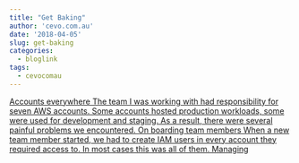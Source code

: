 ```yaml
---
title: "Get Baking"
author: 'cevo.com.au'
date: '2018-04-05'
slug: get-baking
categories:
  - bloglink
tags:
  - cevocomau
---
```


[Accounts everywhere The team I was working with had responsibility for seven AWS accounts. Some accounts hosted production workloads, some were used for development and staging. As a result, there were several painful problems we encountered. On boarding team members When a new team member started, we had to create IAM users in every account they required access to. In most cases this was all of them. Managing<i class="fas fa-external-link-alt"></i>](https://cevo.com.au/post/2018-04-05-get-baking/)

